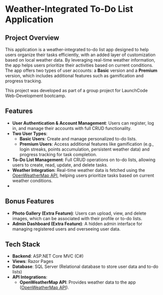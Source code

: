 # Weather-Integrated To-Do List Application

## Project Overview
This application is a weather-integrated to-do list app designed to help users organize their tasks efficiently, with an added layer of customization based on local weather data. By leveraging real-time weather information, the app helps users prioritize their activities based on current conditions. The app offers two types of user accounts: a **Basic** version and a **Premium** version, which includes additional features such as gamification and progress tracking.

This project was developed as part of a group project for LaunchCode Web-Development bootcamp.

## Features
- **User Authentication & Account Management**: Users can register, log in, and manage their accounts with full CRUD functionality.
- **Two User Types**:
  - **Basic Users**: Create and manage personalized to-do lists.
  - **Premium Users**: Access additional features like gamification (e.g., login streaks, points accumulation, persistent weather data) and progress tracking for task completion.
- **To-Do List Management**: Full CRUD operations on to-do lists, allowing users to create, read, update, and delete tasks.
- **Weather Integration**: Real-time weather data is fetched using the [OpenWeatherMap API](https://openweathermap.org/api), helping users prioritize tasks based on current weather conditions.
- 
## Bonus Features
- **Photo Gallery (Extra Feature)**: Users can upload, view, and delete images, which can be associated with their profile or to-do lists.
- **Admin Dashboard (Extra Feature)**: A hidden admin interface for managing registered users and overseeing user data.

## Tech Stack
- **Backend**: ASP.NET Core MVC (C#)
- **Views**: Razor Pages
- **Database**: SQL Server (Relational database to store user data and to-do lists)
- **API Integrations**:
  - **OpenWeatherMap API**: Provides weather data to the app ([OpenWeatherMap API](https://openweathermap.org/api)).
